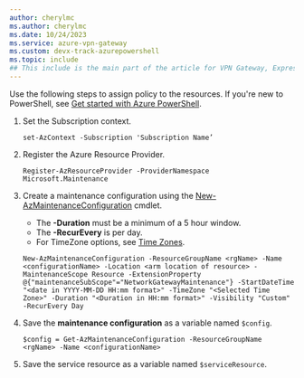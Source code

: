 ```yaml
---
author: cherylmc
ms.author: cherylmc
ms.date: 10/24/2023
ms.service: azure-vpn-gateway
ms.custom: devx-track-azurepowershell
ms.topic: include
## This include is the main part of the article for VPN Gateway, ExpressRoute, and Virtual WAN. If you have changes to make to this include, verify that they apply in context for all 3 services. If not, go to the article page for the specific service and add the information as a separate section there.
---
```



Use the following steps to assign policy to the resources. If you're new to PowerShell, see [Get started with Azure PowerShell](/powershell/azure/get-started-azureps).

1. Set the Subscription context.

   ```azurepowershell-interactive
   set-AzContext -Subscription 'Subscription Name’
   ```

1. Register the Azure Resource Provider.

   ```azurepowershell-interactive
   Register-AzResourceProvider -ProviderNamespace Microsoft.Maintenance
   ```

1. Create a maintenance configuration using the [New-AzMaintenanceConfiguration](/powershell/module/az.maintenance/new-azmaintenanceconfiguration) cmdlet.

   * The **-Duration** must be a minimum of a 5 hour window.
   * The **-RecurEvery** is per day.
   * For TimeZone options, see [Time Zones](/rest/api/sql/2020-11-01-preview/time-zones/list-by-location).

   ```azurepowershell-interactive
   New-AzMaintenanceConfiguration -ResourceGroupName <rgName> -Name <configurationName> -Location <arm location of resource> -MaintenanceScope Resource -ExtensionProperty @{"maintenanceSubScope"="NetworkGatewayMaintenance"} -StartDateTime "<date in YYYY-MM-DD HH:mm format>" -TimeZone "<Selected Time Zone>" -Duration "<Duration in HH:mm format>" -Visibility "Custom" -RecurEvery Day
   ```

1. Save the **maintenance configuration** as a variable named `$config`.

   ```azurepowershell-interactive
   $config = Get-AzMaintenanceConfiguration -ResourceGroupName <rgName> -Name <configurationName>
   ```

1. Save the service resource as a variable named `$serviceResource`.
